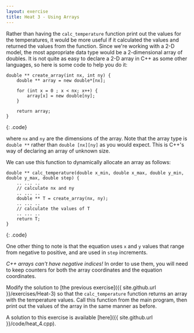 ```yaml
---
layout: exercise
title: Heat 3 - Using Arrays
---
```


Rather than having the `calc_temperature` function print out the values for the temperatures, it would be more useful if it calculated the values
and returned the values from the function. Since we're working with a 2-D model, the most appropriate data type would be a 2-dimensional array of
doubles. It is not quite as easy to declare a 2-D array in C++ as some other languages, so here is some code to help you do it:

~~~
double ** create_array(int nx, int ny) {
    double ** array = new double*[nx];
    
    for (int x = 0 ; x < nx; x++) {
        array[x] = new double[ny];
    }
    
    return array;
}
~~~
{: .code}

where `nx` and `ny` are the dimensions of the array. Note that the array type is `double **` rather than `double [nx][ny]` as you would expect. This
is C++'s way of declaring an array of unknown size.

We can use this function to dynamically allocate an array as follows:

~~~
double ** calc_temperature(double x_min, double x_max, double y_min, double y_max, double step) {
    .. ... ..
    // calculate nx and ny
    .. ... ..
    double ** T = create_array(nx, ny);
    .. ... ..
    // calculate the values of T
    .. ... ..
    return T;
}
~~~
{: .code}

One other thing to note is that the equation uses `x` and `y` values that range from negative to positive, and are used in `step` increments. 

*C++ arrays can't have negative indices!* In order to use them, you will need to keep counters for both the array coordinates and the equation
coordinates.

Modify the solution to [the previous exercise]({{ site.github.url }}/exercises/Heat-3) so that the `calc_temperature` function returns an array
with the temperature values. Call this function from the main program, then print out the values of the array in the same manner as before.

A solution to this exercise is available [here]({{ site.github.url }}/code/heat_4.cpp).

